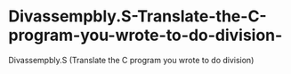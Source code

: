 # Divassempbly.S-Translate-the-C-program-you-wrote-to-do-division-
Divassempbly.S (Translate the C program you wrote to do division)
